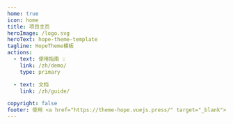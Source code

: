 ```yaml
---
home: true
icon: home
title: 项目主页
heroImage: /logo.svg
heroText: hope-theme-template
tagline: HopeTheme模板
actions:
  - text: 使用指南 💡
    link: /zh/demo/
    type: primary

  - text: 文档
    link: /zh/guide/

copyright: false
footer: 使用 <a href="https://theme-hope.vuejs.press/" target="_blank">VuePress Theme Hope</a> 主题 | MIT 协议, 版权所有 © 2019-present Mr.Hope
---
```

